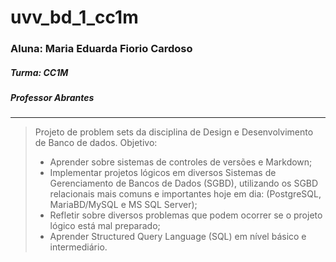 # uvv_bd_1_cc1m
### Aluna: Maria Eduarda Fiorio Cardoso
##### Turma: CC1M
##### Professor Abrantes

---
>Projeto de problem sets da disciplina de Design e Desenvolvimento de Banco de dados. 
>Objetivo:
>- Aprender sobre sistemas de controles de versões e Markdown;
>- Implementar projetos lógicos em diversos Sistemas de Gerenciamento de Bancos de Dados (SGBD), utilizando os SGBD relacionais mais comuns e importantes hoje em dia: (PostgreSQL, MariaBD/MySQL e MS SQL Server);
>- Refletir sobre diversos problemas que podem ocorrer se o projeto lógico está mal preparado;
>- Aprender Structured Query Language (SQL) em nível básico e intermediário.
